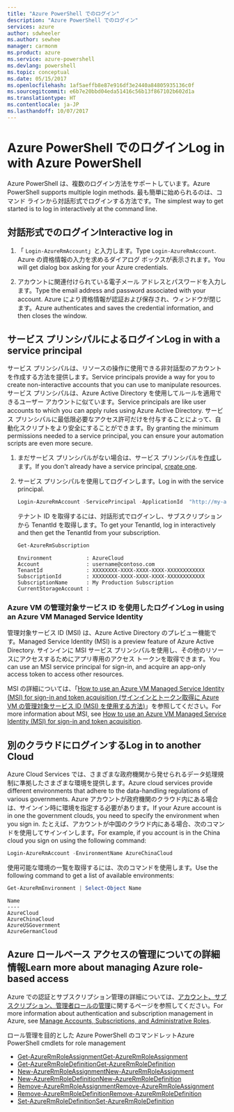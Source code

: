 ```yaml
---
title: "Azure PowerShell でのログイン"
description: "Azure PowerShell でのログイン"
services: azure
author: sdwheeler
ms.author: sewhee
manager: carmonm
ms.product: azure
ms.service: azure-powershell
ms.devlang: powershell
ms.topic: conceptual
ms.date: 05/15/2017
ms.openlocfilehash: 1af5aeffb8e87e916df3e2440a84805935136c0f
ms.sourcegitcommit: e6b7e20bbd04eda51416c56b13f867102b602d1a
ms.translationtype: HT
ms.contentlocale: ja-JP
ms.lasthandoff: 10/07/2017
---
```

# <a name="log-in-with-azure-powershell"></a><span data-ttu-id="4e9b9-103">Azure PowerShell でのログイン</span><span class="sxs-lookup"><span data-stu-id="4e9b9-103">Log in with Azure PowerShell</span></span>

<span data-ttu-id="4e9b9-104">Azure PowerShell は、複数のログイン方法をサポートしています。</span><span class="sxs-lookup"><span data-stu-id="4e9b9-104">Azure PowerShell supports multiple login methods.</span></span> <span data-ttu-id="4e9b9-105">最も簡単に始められるのは、コマンド ラインから対話形式でログインする方法です。</span><span class="sxs-lookup"><span data-stu-id="4e9b9-105">The simplest way to get started is to log in interactively at the command line.</span></span>

## <a name="interactive-log-in"></a><span data-ttu-id="4e9b9-106">対話形式でのログイン</span><span class="sxs-lookup"><span data-stu-id="4e9b9-106">Interactive log in</span></span>

1. <span data-ttu-id="4e9b9-107">「 `Login-AzureRmAccount`」と入力します。</span><span class="sxs-lookup"><span data-stu-id="4e9b9-107">Type `Login-AzureRmAccount`.</span></span> <span data-ttu-id="4e9b9-108">Azure の資格情報の入力を求めるダイアログ ボックスが表示されます。</span><span class="sxs-lookup"><span data-stu-id="4e9b9-108">You will get dialog box asking for your Azure credentials.</span></span>

2. <span data-ttu-id="4e9b9-109">アカウントに関連付けられている電子メール アドレスとパスワードを入力します。</span><span class="sxs-lookup"><span data-stu-id="4e9b9-109">Type the email address and password associated with your account.</span></span> <span data-ttu-id="4e9b9-110">Azure により資格情報が認証および保存され、ウィンドウが閉じます。</span><span class="sxs-lookup"><span data-stu-id="4e9b9-110">Azure authenticates and saves the credential information, and then closes the window.</span></span>

## <a name="log-in-with-a-service-principal"></a><span data-ttu-id="4e9b9-111">サービス プリンシパルによるログイン</span><span class="sxs-lookup"><span data-stu-id="4e9b9-111">Log in with a service principal</span></span>

<span data-ttu-id="4e9b9-112">サービス プリンシパルは、リソースの操作に使用できる非対話型のアカウントを作成する方法を提供します。</span><span class="sxs-lookup"><span data-stu-id="4e9b9-112">Service principals provide a way for you to create non-interactive accounts that you can use to manipulate resources.</span></span> <span data-ttu-id="4e9b9-113">サービス プリンシパルは、Azure Active Directory を使用してルールを適用できるユーザー アカウントに似ています。</span><span class="sxs-lookup"><span data-stu-id="4e9b9-113">Service principals are like user accounts to which you can apply rules using Azure Active Directory.</span></span> <span data-ttu-id="4e9b9-114">サービス プリンシパルに最低限必要なアクセス許可だけを付与することによって、自動化スクリプトをより安全にすることができます。</span><span class="sxs-lookup"><span data-stu-id="4e9b9-114">By granting the minimum permissions needed to a service principal, you can ensure your automation scripts are even more secure.</span></span>

1. <span data-ttu-id="4e9b9-115">まだサービス プリンシパルがない場合は、サービス プリンシパルを[作成](create-azure-service-principal-azureps.md)します。</span><span class="sxs-lookup"><span data-stu-id="4e9b9-115">If you don't already have a service principal, [create one](create-azure-service-principal-azureps.md).</span></span>

2. <span data-ttu-id="4e9b9-116">サービス プリンシパルを使用してログインします。</span><span class="sxs-lookup"><span data-stu-id="4e9b9-116">Log in with the service principal.</span></span>

    ```powershell
    Login-AzureRmAccount -ServicePrincipal -ApplicationId  "http://my-app" -Credential $pscredential -TenantId $tenantid
    ```

    <span data-ttu-id="4e9b9-117">テナント ID を取得するには、対話形式でログインし、サブスクリプションから TenantId を取得します。</span><span class="sxs-lookup"><span data-stu-id="4e9b9-117">To get your TenantId, log in interactively and then get the TenantId from your subscription.</span></span>

    ```powershell
    Get-AzureRmSubscription
    ```

    ```
    Environment           : AzureCloud
    Account               : username@contoso.com
    TenantId              : XXXXXXXX-XXXX-XXXX-XXXX-XXXXXXXXXXXX
    SubscriptionId        : XXXXXXXX-XXXX-XXXX-XXXX-XXXXXXXXXXXX
    SubscriptionName      : My Production Subscription
    CurrentStorageAccount :
    ```

### <a name="log-in-using-an-azure-vm-managed-service-identity"></a><span data-ttu-id="4e9b9-118">Azure VM の管理対象サービス ID を使用したログイン</span><span class="sxs-lookup"><span data-stu-id="4e9b9-118">Log in using an Azure VM Managed Service Identity</span></span>

<span data-ttu-id="4e9b9-119">管理対象サービス ID (MSI) は、Azure Active Directory のプレビュー機能です。</span><span class="sxs-lookup"><span data-stu-id="4e9b9-119">Managed Service Identity (MSI) is a preview feature of Azure Active Directory.</span></span> <span data-ttu-id="4e9b9-120">サインインに MSI サービス プリンシパルを使用し、その他のリソースにアクセスするためにアプリ専用のアクセス トークンを取得できます。</span><span class="sxs-lookup"><span data-stu-id="4e9b9-120">You can use an MSI service principal for sign-in, and acquire an app-only access token to access other resources.</span></span>

<span data-ttu-id="4e9b9-121">MSI の詳細については、「[How to use an Azure VM Managed Service Identity (MSI) for sign-in and token acquisition (サインインとトークン取得に Azure VM の管理対象サービス ID (MSI) を使用する方法)](/azure/active-directory/msi-how-to-get-access-token-using-msi)」を参照してください。</span><span class="sxs-lookup"><span data-stu-id="4e9b9-121">For more information about MSI, see [How to use an Azure VM Managed Service Identity (MSI) for sign-in and token acquisition](/azure/active-directory/msi-how-to-get-access-token-using-msi).</span></span>

## <a name="log-in-to-another-cloud"></a><span data-ttu-id="4e9b9-122">別のクラウドにログインする</span><span class="sxs-lookup"><span data-stu-id="4e9b9-122">Log in to another Cloud</span></span>

<span data-ttu-id="4e9b9-123">Azure Cloud Services では、さまざまな政府機関から発せられるデータ処理規制に準拠したさまざまな環境を提供します。</span><span class="sxs-lookup"><span data-stu-id="4e9b9-123">Azure cloud services provide different environments that adhere to the data-handling regulations of various governments.</span></span> <span data-ttu-id="4e9b9-124">Azure アカウントが政府機関のクラウド内にある場合は、サインイン時に環境を指定する必要があります。</span><span class="sxs-lookup"><span data-stu-id="4e9b9-124">If your Azure account is in one the government clouds, you need to specify the environment when you sign in.</span></span> <span data-ttu-id="4e9b9-125">たとえば、アカウントが中国のクラウド内にある場合、次のコマンドを使用してサインインします。</span><span class="sxs-lookup"><span data-stu-id="4e9b9-125">For example, if you account is in the China cloud you sign on using the following command:</span></span>

```powershell
Login-AzureRmAccount -EnvironmentName AzureChinaCloud
```

<span data-ttu-id="4e9b9-126">使用可能な環境の一覧を取得するには、次のコマンドを使用します。</span><span class="sxs-lookup"><span data-stu-id="4e9b9-126">Use the following command to get a list of available environments:</span></span>

```powershell
Get-AzureRmEnvironment | Select-Object Name
```

```
Name
----
AzureCloud
AzureChinaCloud
AzureUSGovernment
AzureGermanCloud
```

## <a name="learn-more-about-managing-azure-role-based-access"></a><span data-ttu-id="4e9b9-127">Azure ロールベース アクセスの管理についての詳細情報</span><span class="sxs-lookup"><span data-stu-id="4e9b9-127">Learn more about managing Azure role-based access</span></span>

<span data-ttu-id="4e9b9-128">Azure での認証とサブスクリプション管理の詳細については、[アカウント、サブスクリプション、管理者ロールの管理](/azure/active-directory/role-based-access-control-configure)に関するページを参照してください。</span><span class="sxs-lookup"><span data-stu-id="4e9b9-128">For more information about authentication and subscription management in Azure, see [Manage Accounts, Subscriptions, and Administrative Roles](/azure/active-directory/role-based-access-control-configure).</span></span>

<span data-ttu-id="4e9b9-129">ロール管理を目的とした Azure PowerShell のコマンドレット</span><span class="sxs-lookup"><span data-stu-id="4e9b9-129">Azure PowerShell cmdlets for role management</span></span>

* [<span data-ttu-id="4e9b9-130">Get-AzureRmRoleAssignment</span><span class="sxs-lookup"><span data-stu-id="4e9b9-130">Get-AzureRmRoleAssignment</span></span>](/powershell/module/AzureRM.Resources/Get-AzureRmRoleAssignment)
* [<span data-ttu-id="4e9b9-131">Get-AzureRmRoleDefinition</span><span class="sxs-lookup"><span data-stu-id="4e9b9-131">Get-AzureRmRoleDefinition</span></span>](/powershell/module/AzureRM.Resources/Get-AzureRmRoleDefinition)
* [<span data-ttu-id="4e9b9-132">New-AzureRmRoleAssignment</span><span class="sxs-lookup"><span data-stu-id="4e9b9-132">New-AzureRmRoleAssignment</span></span>](/powershell/module/AzureRM.Resources/New-AzureRmRoleAssignment)
* [<span data-ttu-id="4e9b9-133">New-AzureRmRoleDefinition</span><span class="sxs-lookup"><span data-stu-id="4e9b9-133">New-AzureRmRoleDefinition</span></span>](/powershell/module/AzureRM.Resources/New-AzureRmRoleDefinition)
* [<span data-ttu-id="4e9b9-134">Remove-AzureRmRoleAssignment</span><span class="sxs-lookup"><span data-stu-id="4e9b9-134">Remove-AzureRmRoleAssignment</span></span>](/powershell/module/AzureRM.Resources/Remove-AzureRmRoleAssignment)
* [<span data-ttu-id="4e9b9-135">Remove-AzureRmRoleDefinition</span><span class="sxs-lookup"><span data-stu-id="4e9b9-135">Remove-AzureRmRoleDefinition</span></span>](/powershell/module/AzureRM.Resources/Remove-AzureRmRoleDefinition)
* [<span data-ttu-id="4e9b9-136">Set-AzureRmRoleDefinition</span><span class="sxs-lookup"><span data-stu-id="4e9b9-136">Set-AzureRmRoleDefinition</span></span>](/powershell/moduel/AzureRM.Resources/Set-AzureRmRoleDefinition)
